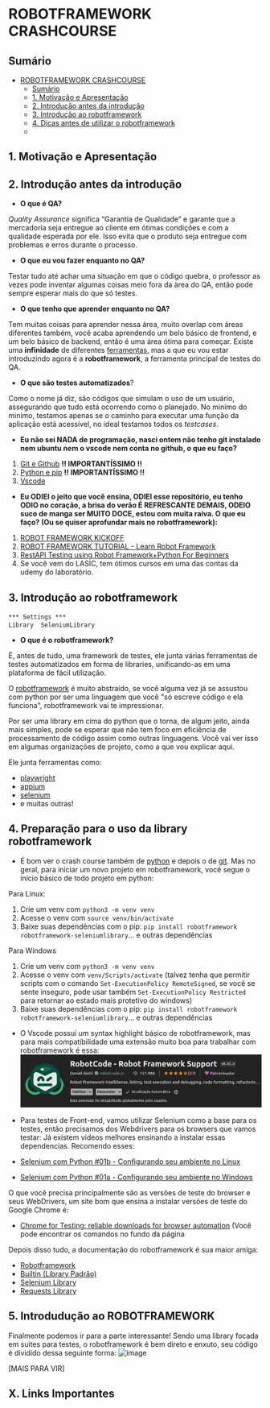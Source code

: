 # ROBOTFRAMEWORK CRASHCOURSE
## Sumário
<!--ts-->
- [ROBOTFRAMEWORK CRASHCOURSE](#robotframework-crashcourse)
  - [Sumário](#sumário)
  - [1. Motivação e Apresentação](#1-motivação-e-apresentação)
  - [2. Introdução antes da introdução](#2-introdução-antes-da-introdução)
  - [3. Introdução ao robotframework](#3-introdução-ao-robotframework)
  - [4. Dicas antes de utilizar o robotframework](#4-dicas-antes-de-utilizar-o-robotframework)
  - [](#)
<!--te-->

## 1. Motivação e Apresentação



## 2. Introdução antes da introdução

- **O que é QA?**

*Quality Assurance* significa “Garantia de Qualidade” e garante que a mercadoria seja entregue ao cliente em ótimas condições e com a qualidade esperada por ele. Isso evita que o produto seja entregue com problemas e erros durante o processo.

- **O que eu vou fazer enquanto no QA?**

Testar tudo até achar uma situação em que o código quebra, o professor as vezes pode inventar algumas coisas meio fora da àrea do QA, então pode sempre esperar mais do que só testes.

- **O que tenho que aprender enquanto no QA?** 

Tem muitas coisas para aprender nessa área, muito overlap com áreas diferentes também, você acaba aprendendo um belo básico de frontend, e um belo básico de backend, então é uma área ótima para começar. Existe uma **infinidade** de diferentes [ferramentas](https://roadmap.sh/qa), mas a que eu vou estar introduzindo agora é a **robotframework**, a ferramenta principal de testes do QA.

- **O que são testes automatizados**?

Como o nome já diz, são códigos que simulam o uso de um usuário, assegurando que tudo está ocorrendo como o planejado. No minimo do minimo, testamos apenas se o caminho para executar uma função da aplicação está acessível, no ideal testamos todos os _testcases_.

- **Eu não sei NADA de programação, nasci ontem não tenho git instalado nem ubuntu nem o vscode nem conta no github, o que eu faço?**
1. [Git e Github](./tools/git.md) **!! IMPORTANTÍSSIMO !!**
2. [Python e pip](./tools/python.md) **!! IMPORTANTÍSSIMO !!**
3. [Vscode](./tools/python.md)

- **Eu ODIEI o jeito que você ensina, ODIEI esse repositório, eu tenho ODIO no coração, a brisa do verão É REFRESCANTE DEMAIS, ODEIO suco de manga ser MUITO DOCE, estou com muita raiva. O que eu faço? (Ou se quiser aprofundar mais no robotframework):**
1. [ROBOT FRAMEWORK KICKOFF](https://www.youtube.com/watch?v=wdtqpQrQ598&list=PL5ipcSFH2tk8RWxtvuaOK-qpdAvlWkSoo)
2. [ROBOT FRAMEWORK TUTORIAL - Learn Robot Framework](https://www.youtube.com/playlist?list=PLL34mf651faORDOyJrk0E6k9FM-wKgfPV)
3. [RestAPI Testing using Robot Framework+Python For Beginners](https://www.youtube.com/playlist?list=PLUDwpEzHYYLvMLbma_Rp-6jrrpxkeH0VJ)
4. Se você vem do LASIC, tem ótimos cursos em uma das contas da udemy do laboratório.
## 3. Introdução ao robotframework
```
*** Settings ***
Library  SeleniumLibrary
```
- **O que é o robotframework?**

É, antes de tudo, uma framework de testes, ele junta várias ferramentas de testes automatizados em forma de libraries, unificando-as em uma plataforma de fácil utilização.

O [robotframework](https://robotframework.org/) é muito abstraído, se você alguma vez já se assustou com python por ser uma linguagem que você "só escreve código e ela funciona", robotframework vai te impressionar.

Por ser uma library em cima do python que o torna, de algum jeito, ainda mais simples, pode se esperar que não tem foco em eficiência de processamento de código assim como outras linguagens. Você vai ver isso em algumas organizações de projeto, como a que vou explicar aqui.

Ele junta ferramentas como:
- [playwright](https://playwright.dev/)
- [appium](https://appium.io/)
- [selenium](https://www.selenium.dev/)
- e muitas outras!

## 4. Preparação para o uso da library robotframework

- É bom ver o crash course também de [python](/tools/python.md) e depois o de [git](/tools/git.md). Mas no geral, para iniciar um novo projeto em robotframework, você segue o início básico de todo projeto em python:

Para Linux:
1. Crie um venv com `python3 -m venv venv`
2. Acesse o venv com `source venv/bin/activate`
3. Baixe suas dependências com o pip: `pip install robotframework robotframework-seleniumlibrary`... e outras dependências

Para Windows
1. Crie um venv com `python3 -m venv venv`
2. Acesse o venv com `venv/Scripts/activate` (talvez tenha que permitir scripts com o comando `Set-ExecutionPolicy RemoteSigned`, se você se sente inseguro, pode usar também `Set-ExecutionPolicy Restricted` para retornar ao estado mais protetivo do windows)
3. Baixe suas dependências com o pip: `pip install robotframework robotframework-seleniumlibrary`... e outras dependências

- O Vscode possuí um syntax highlight básico de robotframework, mas para mais compatíbilidade uma extensão muito boa para trabalhar com robotframework é essa:
![alt text](/media/image.png)

- Para testes de Front-end, vamos utilizar Selenium como a base para os testes, então precisamos dos Webdrivers para os browsers que vamos testar:
Já existem videos melhores ensinando a instalar essas dependencias. Recomendo esses:
- [Selenium com Python #01b - Configurando seu ambiente no Linux](https://youtu.be/XUeu4ZzQNUI?si=N6j4wDU0troRTsXg)
- [Selenium com Python #01a - Configurando seu ambiente no Windows](https://youtu.be/rVCKZcFHu4A?si=QMCcHNdDhce5rvLB)
  
O que você precisa principalmente são as versões de teste do browser e seus WebDrivers, um site bom que ensina a instalar versões de teste do Google Chrome é:
- [Chrome for Testing: reliable downloads for browser automation](https://developer.chrome.com/blog/chrome-for-testing) (Você pode encontrar os comandos no fundo da página

Depois disso tudo, a documentação do robotframework é sua maior amiga:
- [Robotframework](https://robotframework.org/)
- [Builtin (Library Padrão)](https://robotframework.org/robotframework/latest/libraries/BuiltIn.html)
- [Selenium Library](https://robotframework.org/SeleniumLibrary/SeleniumLibrary.html)
- [Requests Library](https://docs.robotframework.org/docs/different_libraries/requests)

## 5. Introdudução ao ROBOTFRAMEWORK
Finalmente podemos ir para a parte interessante! Sendo uma library focada em suites para testes, o robotframework é bem direto e enxuto, seu código é dividido dessa seguinte forma:
![image](https://github.com/user-attachments/assets/0932444e-5ef9-4bda-8004-773203572762)



[MAIS PARA VIR]

## X. Links Importantes
